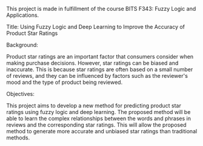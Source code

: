This project is made in fulfillment of the course BITS F343: Fuzzy Logic and Applications.

Title: Using Fuzzy Logic and Deep Learning to Improve the Accuracy of Product Star Ratings

Background:

Product star ratings are an important factor that consumers consider when making purchase decisions. However, star ratings can be biased and inaccurate. This is because star ratings are often based on a small number of reviews, and they can be influenced by factors such as the reviewer's mood and the type of product being reviewed.

Objectives:

This project aims to develop a new method for predicting product star ratings using fuzzy logic and deep learning. The proposed method will be able to learn the complex relationships between the words and phrases in reviews and the corresponding star ratings. This will allow the proposed method to generate more accurate and unbiased star ratings than traditional methods.